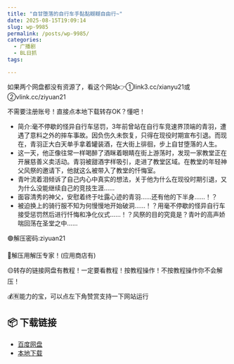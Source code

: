```yaml
---
title: "自甘堕落的自行车手黏黏糊糊自由行~"
date: 2025-08-15T19:09:14
slug: wp-9985
permalink: /posts/wp-9985/
categories:
  - 广播剧
  - BL日抓
tags:

---
```


如果两个网盘都没有资源了，看这个网站👉①link3.cc/xianyu21或②vlink.cc/ziyuan21

不需要注册账号！直接点本地下载转存OK？懂吧！

*   简介:毫不停歇的怪异自行车惩罚，3年前曾站在自行车竞速界顶端的青羽，遭遇了意料之外的摔车事故。因负伤久未恢复，只得在现役时期宣布引退。而现在，青羽正大白天单手拿着罐装酒，在大街上徘徊，步上自甘堕落的人生。
*   这一天，他正像往常一样喝醉了酒眯着眼睛在街上游荡时，发现一家教堂正在开展慈善义卖活动。青羽被甜酒字样吸引，走进了教堂区域。在教堂的年轻神父风祭的邀请下，他就这么被带入了教堂的忏悔室。
*   青叶流着泪倾诉了自己内心中真实的想法，关于他为什么在现役时期引退，又为什么没能继续自己的竞技生涯……
*   面容清秀的神父，安慰着终于吐露心迹的青羽……还有他的下半身……！？
*   被迫换上的骑行服不知为何慢慢地开始破洞……！？用毫不停歇的怪异自行车接受惩罚然后进行忏悔和净化仪式……！？风祭的目的究竟是？青叶的高声娇喘回荡在圣堂之中……

🟢解压密码:ziyuan21

🔵解压用解压专家！(应用商店有)

🟡转存的链接网盘有教程！一定要看教程！按教程操作！不按教程操作你不会解压！

💰🈶能力的宝，可以点左下角赞赏支持一下网站运行

## 📦 下载链接
- [百度网盘](https://blziyuan21.com/pay-download/9985?key=9ed0e86aa1&down_id=0)
- [本地下载](https://blziyuan21.com/pay-download/9985?key=9ed0e86aa1&down_id=1)

